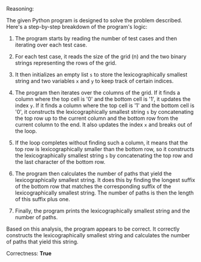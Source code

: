 Reasoning:

The given Python program is designed to solve the problem described. Here's a step-by-step breakdown of the program's logic:

1. The program starts by reading the number of test cases and then iterating over each test case.

2. For each test case, it reads the size of the grid (n) and the two binary strings representing the rows of the grid.

3. It then initializes an empty list `s` to store the lexicographically smallest string and two variables `x` and `y` to keep track of certain indices.

4. The program then iterates over the columns of the grid. If it finds a column where the top cell is '0' and the bottom cell is '1', it updates the index `y`. If it finds a column where the top cell is '1' and the bottom cell is '0', it constructs the lexicographically smallest string `s` by concatenating the top row up to the current column and the bottom row from the current column to the end. It also updates the index `x` and breaks out of the loop.

5. If the loop completes without finding such a column, it means that the top row is lexicographically smaller than the bottom row, so it constructs the lexicographically smallest string `s` by concatenating the top row and the last character of the bottom row.

6. The program then calculates the number of paths that yield the lexicographically smallest string. It does this by finding the longest suffix of the bottom row that matches the corresponding suffix of the lexicographically smallest string. The number of paths is then the length of this suffix plus one.

7. Finally, the program prints the lexicographically smallest string and the number of paths.

Based on this analysis, the program appears to be correct. It correctly constructs the lexicographically smallest string and calculates the number of paths that yield this string.

Correctness: **True**